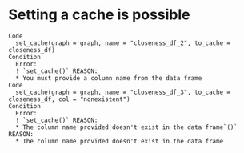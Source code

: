 # Setting a cache is possible

    Code
      set_cache(graph = graph, name = "closeness_df_2", to_cache = closeness_df)
    Condition
      Error:
      ! `set_cache()` REASON:
      * You must provide a column name from the data frame
    Code
      set_cache(graph = graph, name = "closeness_df_3", to_cache = closeness_df, col = "nonexistent")
    Condition
      Error:
      ! `set_cache()` REASON:
      * The column name provided doesn't exist in the data frame`()` REASON:
      * The column name provided doesn't exist in the data frame

